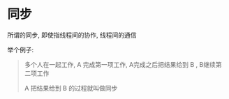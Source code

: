 # 同步

所谓的同步, 即使指线程间的协作, 线程间的通信

举个例子:

> 多个人在一起工作, A 完成第一项工作, A完成之后把结果给到 B , B继续第二项工作
> 
> A 把结果给到 B 的过程就叫做同步






